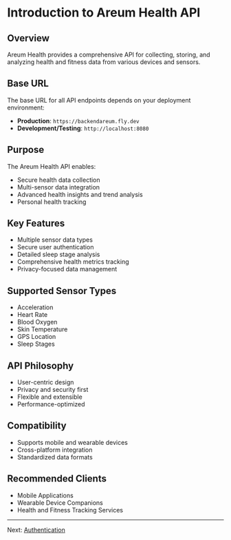 # Introduction to Areum Health API

## Overview

Areum Health provides a comprehensive API for collecting, storing, and analyzing health and fitness data from various devices and sensors.

## Base URL

The base URL for all API endpoints depends on your deployment environment:

- **Production**: `https://backendareum.fly.dev`
- **Development/Testing**: `http://localhost:8080`

## Purpose

The Areum Health API enables:
- Secure health data collection
- Multi-sensor data integration
- Advanced health insights and trend analysis
- Personal health tracking

## Key Features

- Multiple sensor data types
- Secure user authentication
- Detailed sleep stage analysis
- Comprehensive health metrics tracking
- Privacy-focused data management

## Supported Sensor Types

- Acceleration
- Heart Rate
- Blood Oxygen
- Skin Temperature
- GPS Location
- Sleep Stages

## API Philosophy

- User-centric design
- Privacy and security first
- Flexible and extensible
- Performance-optimized

## Compatibility

- Supports mobile and wearable devices
- Cross-platform integration
- Standardized data formats

## Recommended Clients

- Mobile Applications
- Wearable Device Companions
- Health and Fitness Tracking Services

---

Next: [Authentication](02-authentication.md)